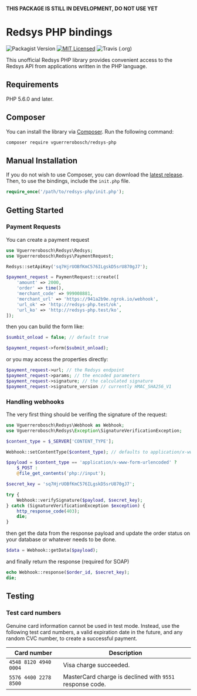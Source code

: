 **THIS PACKAGE IS STILL IN DEVELOPMENT, DO NOT USE YET**

# Redsys PHP bindings
![Packagist Version](https://img.shields.io/packagist/v/vguerrerobosch/redsys-php?style=flat-square)
[![MIT Licensed](https://img.shields.io/badge/license-MIT-brightgreen.svg?style=flat-square)](LICENSE.md)
![Travis (.org)](https://img.shields.io/travis/vguerrerobosch/redsys-php)

This unofficial Redsys PHP library provides convenient access to the Redsys API from applications written in the PHP language.

## Requirements

PHP 5.6.0 and later.

## Composer

You can install the library via [Composer](http://getcomposer.org/). Run the following command:

```bash
composer require vguerrerobosch/redsys-php
```

## Manual Installation

If you do not wish to use Composer, you can download the [latest release](https://github.com/Vguerrerobosch/redsys-php/releases). Then, to use the bindings, include the `init.php` file.

```php
require_once('/path/to/redsys-php/init.php');
```

## Getting Started

### Payment Requests

You can create a payment request 

```php
use Vguerrerobosch\Redsys\Redsys;
use Vguerrerobosch\Redsys\PaymentRequest;

Redsys::setApiKey('sq7HjrUOBfKmC576ILgskD5srU870gJ7');

$payment_request = PaymentRequest::create([
    'amount' => 2000,
    'order' => time(),
    'merchant_code' => 999008881,
    'merchant_url' => 'https://941a2b9e.ngrok.io/webhook',
    'url_ok' => 'http://redsys-php.test/ok',
    'url_ko' => 'http://redsys-php.test/ko',
]);
```

then you can build the form like:

```php
$sumbit_onload = false; // default true

$payment_request->form($submit_onload);
```

or you may access the properties directly:

```php
$payment_request->url; // the Redsys endpoint
$payment_request->params; // the encoded parameters
$payment_request->signature; // the calculated signature
$payment_request->signature_version // currently HMAC_SHA256_V1
```

### Handling webhooks

The very first thing should be verifing the signature of the request:

```php
use Vguerrerobosch\Redsys\Webhook as Webhook;
use Vguerrerobosch\Redsys\Exception\SignatureVerificationException;

$content_type = $_SERVER['CONTENT_TYPE'];

Webhook::setContentType($content_type); // defaults to application/x-www-form-urlencoded

$payload = $content_type == 'application/x-www-form-urlencoded' ?
    $_POST :
    @file_get_contents('php://input');

$secret_key = 'sq7HjrUOBfKmC576ILgskD5srU870gJ7';

try {
    Webhook::verifySignature($payload, $secret_key);
} catch (SignatureVerificationException $exception) {
    http_response_code(403);
    die;
}
```

then get the data from the response payload and update the order status on your database or whatever needs to be done.

```php
$data = Webhook::getData($payload);
```

and finally return the response (required for SOAP)

```php
echo Webhook::response($order_id, $secret_key);
die;
```

## Testing
### Test card numbers
Genuine card information cannot be used in test mode. Instead, use the following test card numbers, a valid expiration date in the future, and any random CVC number, to create a successful payment.

Card number | Description
------------|------------
`4548 8120 4940 0004` | Visa charge succeeded.
`5576 4400 2278 8500` | MasterCard charge is declined with `9551` response code.
